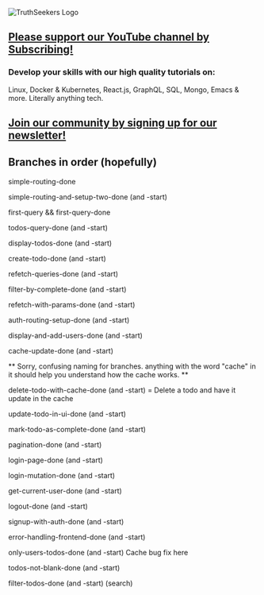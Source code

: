 ![TruthSeekers Logo](https://truthseekers.io/wp-content/uploads/2021/05/ts-logo-dark-horizontal549x181.jpg)

## [Please support our YouTube channel by Subscribing!](https://www.youtube.com/channel/UCa0s8d-23qP7RmIMZ54x7Ug)

### Develop your skills with our high quality tutorials on:

Linux, Docker & Kubernetes, React.js, GraphQL, SQL, Mongo, Emacs & more. Literally anything tech.

## [Join our community by signing up for our newsletter!](https://truthseekers.io/latest-tutorials-signup/)

## Branches in order (hopefully)

simple-routing-done

simple-routing-and-setup-two-done (and -start)

first-query && first-query-done

todos-query-done (and -start)

display-todos-done (and -start)

create-todo-done (and -start)

refetch-queries-done (and -start)

filter-by-complete-done (and -start)

refetch-with-params-done (and -start)

auth-routing-setup-done (and -start)

display-and-add-users-done (and -start)

cache-update-done (and -start)

** Sorry, confusing naming for branches. anything with the word "cache" in it should help you understand how the cache works. **

delete-todo-with-cache-done (and -start) = Delete a todo and have it update in the cache

update-todo-in-ui-done (and -start)

mark-todo-as-complete-done (and -start)

pagination-done (and -start)

login-page-done (and -start)

login-mutation-done (and -start)

get-current-user-done (and -start)

logout-done (and -start)

signup-with-auth-done (and -start)

error-handling-frontend-done (and -start)

only-users-todos-done (and -start) Cache bug fix here

todos-not-blank-done (and -start)

filter-todos-done (and -start) (search)
